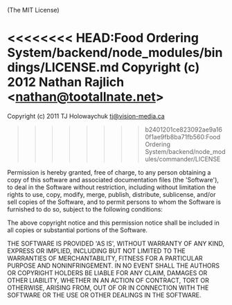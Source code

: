 (The MIT License)

<<<<<<<< HEAD:Food Ordering System/backend/node_modules/bindings/LICENSE.md
Copyright (c) 2012 Nathan Rajlich &lt;nathan@tootallnate.net&gt;
========
Copyright (c) 2011 TJ Holowaychuk <tj@vision-media.ca>
>>>>>>>> b2401201ce823092ae9a160f1ae9fb8ba71fb560:Food Ordering System/backend/node_modules/commander/LICENSE

Permission is hereby granted, free of charge, to any person obtaining
a copy of this software and associated documentation files (the
'Software'), to deal in the Software without restriction, including
without limitation the rights to use, copy, modify, merge, publish,
distribute, sublicense, and/or sell copies of the Software, and to
permit persons to whom the Software is furnished to do so, subject to
the following conditions:

The above copyright notice and this permission notice shall be
included in all copies or substantial portions of the Software.

THE SOFTWARE IS PROVIDED 'AS IS', WITHOUT WARRANTY OF ANY KIND,
EXPRESS OR IMPLIED, INCLUDING BUT NOT LIMITED TO THE WARRANTIES OF
MERCHANTABILITY, FITNESS FOR A PARTICULAR PURPOSE AND NONINFRINGEMENT.
IN NO EVENT SHALL THE AUTHORS OR COPYRIGHT HOLDERS BE LIABLE FOR ANY
CLAIM, DAMAGES OR OTHER LIABILITY, WHETHER IN AN ACTION OF CONTRACT,
TORT OR OTHERWISE, ARISING FROM, OUT OF OR IN CONNECTION WITH THE
SOFTWARE OR THE USE OR OTHER DEALINGS IN THE SOFTWARE.
